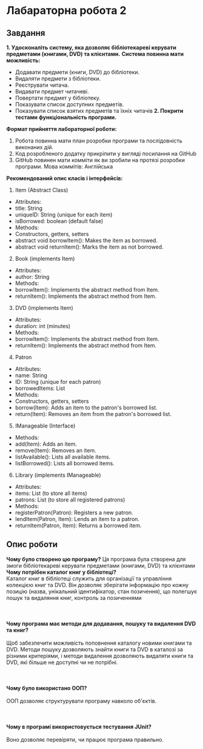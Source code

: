 # Лабараторна робота 2
## Завдання
**1. Удосконаліть систему, яка дозволяє бібліотекареві керувати предметами (книгами, DVD) та клієнтами.**
**Система повинна мати можливість:**
- Додавати предмети (книги, DVD) до бібліотеки.
- Видаляти предмети з бібліотеки.
- Реєструвати читача.
- Видавати предмет читачеві.
- Повертати предмет у бібліотеку.
- Показувати список доступних предметів.
- Показувати список взятих предметів та їхніх читачів
**2. Покрити тестами функціональність програми.**

**Формат прийняття лабораторної роботи:** 
1. Робота повинна мати план розробки програми та послідовність виконаних дій.
2. Код розробленого додатку прикріпити у вигляді посилання на GitHub
3. GitHub повинен мати комміти як ви зробили на протязі розробки програми. Мова коммітів: Англійська

**Рекомендований опис класів і інтерфейсів:**

1. Item (Abstract Class)
- Attributes:
- title: String
- uniqueID: String (unique for each item)
- isBorrowed: boolean (default false)
- Methods:
- Constructors, getters, setters
- abstract void borrowItem(): Makes the item as borrowed.
- abstract void returnItem(): Marks the item as not borrowed.
2. Book (implements Item)
- Attributes:
- author: String
- Methods:
- borrowItem(): Implements the abstract method from Item.
- returnItem(): Implements the abstract method from Item.
3. DVD (implements Item)
- Attributes:
- duration: int (minutes)
- Methods:
- borrowItem(): Implements the abstract method from Item.
- returnItem(): Implements the abstract method from Item.
4. Patron
- Attributes:
- name: String
- ID: String (unique for each patron)
- borrowedItems: List<Item>
- Methods:
- Constructors, getters, setters
- borrow(Item): Adds an item to the patron's borrowed list.
- return(Item): Removes an item from the patron's borrowed list.
5. IManageable (Interface)
- Methods:
- add(Item): Adds an item.
- remove(Item): Removes an item.
- listAvailable(): Lists all available items.
- listBorrowed(): Lists all borrowed items.
6. Library (implements IManageable)
- Attributes:
- items: List<Item> (to store all items)
- patrons: List<Patron> (to store all registered patrons)
- Methods:
- registerPatron(Patron): Registers a new patron.
- lendItem(Patron, Item): Lends an item to a patron.
- returnItem(Patron, Item): Returns a borrowed item.
## Опис роботи
**Чому було створено цю програму?**
Ця програма була створена для змоги бібліотекареві керувати предметами (книгами, DVD) та клієнтами
<br>**Чому потрібен каталог книг у бібліотеці?**<br>
Каталог книг в бібліотеці служить для організації та управління колекцією книг та DVD. Він дозволяє зберігати інформацію про кожну позицію (назва, унікальний ідентифікатор, стан позичення), що полегшує пошук та видаляння книг, контроль за позиченнями<br><br>
<br><br>**Чому програма має методи для додавання, пошуку та видалення DVD та книг?**<br><br>
Щоб забезпечити можливість поповнення каталогу новими книгами та DVD. Методи пошуку дозволяють знайти книги та DVD в каталозі за різними критеріями, і методи видалення дозволяють видаляти книги та DVD, які більше не доступні чи не потрібні.<br><br>
<br><br>**Чому було використано ООП?**<br><br>
ООП  дозволяє структурувати програму навколо об'єктів.<br><br>
<br><br>**Чому в програмі використовується тестування JUnit?**<br><br>
Воно дозволяє перевіряти, чи працює програма правильно.
